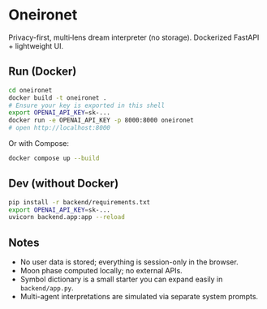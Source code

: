 
# Oneironet

Privacy-first, multi‑lens dream interpreter (no storage). Dockerized FastAPI + lightweight UI.

## Run (Docker)

```bash
cd oneironet
docker build -t oneironet .
# Ensure your key is exported in this shell
export OPENAI_API_KEY=sk-... 
docker run -e OPENAI_API_KEY -p 8000:8000 oneironet
# open http://localhost:8000
```

Or with Compose:

```bash
docker compose up --build
```

## Dev (without Docker)

```bash
pip install -r backend/requirements.txt
export OPENAI_API_KEY=sk-...
uvicorn backend.app:app --reload
```

## Notes
- No user data is stored; everything is session-only in the browser.
- Moon phase computed locally; no external APIs.
- Symbol dictionary is a small starter you can expand easily in `backend/app.py`.
- Multi-agent interpretations are simulated via separate system prompts.
